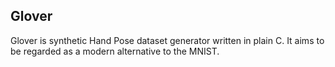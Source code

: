 ## Glover

Glover is synthetic Hand Pose dataset generator written in plain C.
It aims to be regarded as a modern alternative to the MNIST.

